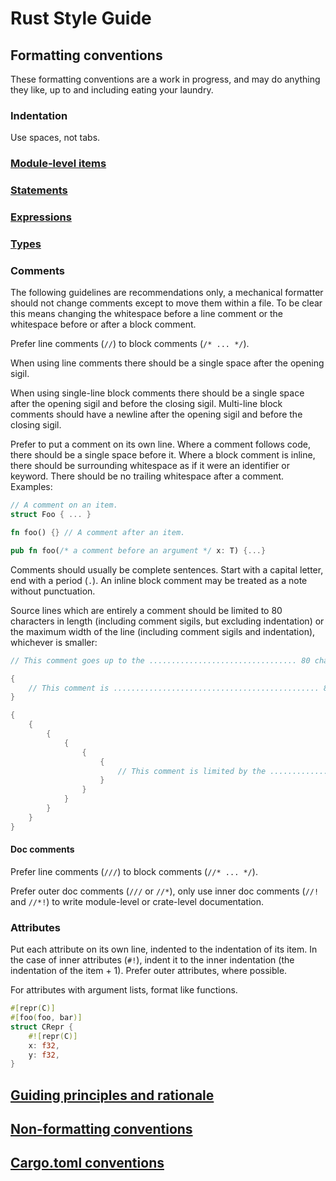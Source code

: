 # Rust Style Guide

## Formatting conventions

These formatting conventions are a work in progress, and may do anything they
like, up to and including eating your laundry.

### Indentation

Use spaces, not tabs.

### [Module-level items](items.md)
### [Statements](statements.md)
### [Expressions](expressions.md)
### [Types](type.md)


### Comments

The following guidelines are recommendations only, a mechanical formatter should
not change comments except to move them within a file. To be clear this means
changing the whitespace before a line comment or the whitespace before or after
a block comment.

Prefer line comments (`//`) to block comments (`/* ... */`).

When using line comments there should be a single space after the opening sigil.

When using single-line block comments there should be a single space after the
opening sigil and before the closing sigil. Multi-line block comments should
have a newline after the opening sigil and before the closing sigil.

Prefer to put a comment on its own line. Where a comment follows code, there
should be a single space before it. Where a block comment is inline, there
should be surrounding whitespace as if it were an identifier or keyword. There
should be no trailing whitespace after a comment. Examples:

```rust
// A comment on an item.
struct Foo { ... }

fn foo() {} // A comment after an item.

pub fn foo(/* a comment before an argument */ x: T) {...}
```

Comments should usually be complete sentences. Start with a capital letter, end
with a period (`.`). An inline block comment may be treated as a note without
punctuation.

Source lines which are entirely a comment should be limited to 80 characters
in length (including comment sigils, but excluding indentation) or the maximum
width of the line (including comment sigils and indentation), whichever is
smaller:

```rust
// This comment goes up to the ................................. 80 char margin.

{
    // This comment is .............................................. 80 chars wide.
}

{
    {
        {
            {
                {
                    {
                        // This comment is limited by the ......................... 100 char margin.
                    }
                }
            }
        }
    }
}
```

#### Doc comments

Prefer line comments (`///`) to block comments (`//* ... */`).

Prefer outer doc comments (`///` or `//*`), only use inner doc comments (`//!`
and `//*!`) to write module-level or crate-level documentation.


### Attributes

Put each attribute on its own line, indented to the indentation of its item.
In the case of inner attributes (`#!`), indent it to the inner indentation (the
indentation of the item + 1). Prefer outer attributes, where possible.

For attributes with argument lists, format like functions.

```rust
#[repr(C)]
#[foo(foo, bar)]
struct CRepr {
    #![repr(C)]
    x: f32,
    y: f32,
}
```

## [Guiding principles and rationale](principles.md)

## [Non-formatting conventions](advice.md)

## [Cargo.toml conventions](cargo.md)
